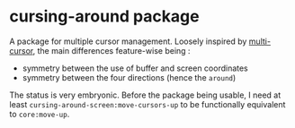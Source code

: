 # cursing-around package

A package for multiple cursor management.
Loosely inspired by [multi-cursor](https://github.com/joseramonc/multi-cursor), the main differences feature-wise being :
- symmetry between the use of buffer and screen coordinates
- symmetry between the four directions (hence the `around`)

The status is very embryonic.
Before the package being usable, I need at least `cursing-around-screen:move-cursors-up` to be functionally equivalent to `core:move-up`.